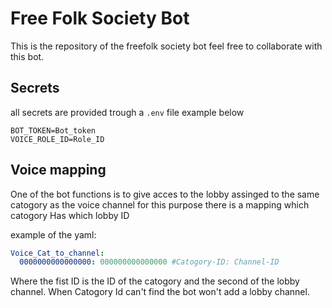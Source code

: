# Free Folk Society Bot

This is the repository of the freefolk society bot
feel free to collaborate with this bot.


## Secrets
all secrets are provided trough a `.env` file example below
```
BOT_TOKEN=Bot_token
VOICE_ROLE_ID=Role_ID
```

## Voice mapping
One of the bot functions is to give acces to the lobby assinged to the same catogory as the voice channel
for this purpose there is a mapping which catogory Has which lobby ID

example of the yaml:
```yaml
Voice_Cat_to_channel:
  0000000000000000: 000000000000000 #Catogory-ID: Channel-ID
```
Where the fist ID is the ID of the catogory and the second of the lobby channel.
When Catogory Id can't find the bot won't add a lobby channel.  
